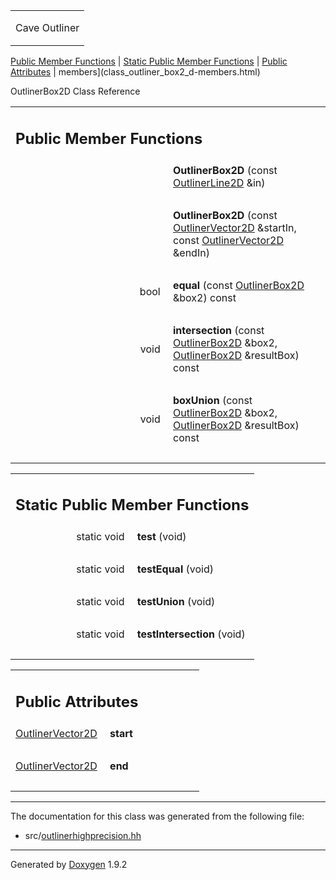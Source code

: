 <table data-cellspacing="0" data-cellpadding="0">
<colgroup>
<col style="width: 100%" />
</colgroup>
<tbody>
<tr class="odd" style="height: 56px;">
<td id="projectalign" style="padding-left: 0.5em"><div id="projectname">
Cave Outliner
</div></td>
</tr>
</tbody>
</table>

[Public Member Functions](#pub-methods) | [Static Public Member
Functions](#pub-static-methods) | [Public Attributes](#pub-attribs) |
 members](class_outliner_box2_d-members.html)

OutlinerBox2D Class Reference

<table class="memberdecls">
<colgroup>
<col style="width: 50%" />
<col style="width: 50%" />
</colgroup>
<tbody>
<tr class="odd heading">
<td colspan="2"><h2 id="public-member-functions" class="groupheader"><span id="pub-methods"></span> Public Member Functions</h2></td>
</tr>
<tr class="even memitem:a77672a7d5994f41c4b8d4c56c06725f1">
<td style="text-align: right;" class="memItemLeft" data-valign="top"><span id="a77672a7d5994f41c4b8d4c56c06725f1"></span>  </td>
<td class="memItemRight" data-valign="bottom"><strong>OutlinerBox2D</strong> (const <a href="class_outliner_line2_d.html" class="el">OutlinerLine2D</a> &amp;in)</td>
</tr>
<tr class="odd separator:a77672a7d5994f41c4b8d4c56c06725f1">
<td colspan="2" class="memSeparator"> </td>
</tr>
<tr class="even memitem:acbb553458d1bae36f7a920d4bacd0a16">
<td style="text-align: right;" class="memItemLeft" data-valign="top"><span id="acbb553458d1bae36f7a920d4bacd0a16"></span>  </td>
<td class="memItemRight" data-valign="bottom"><strong>OutlinerBox2D</strong> (const <a href="class_outliner_vector2_d.html" class="el">OutlinerVector2D</a> &amp;startIn, const <a href="class_outliner_vector2_d.html" class="el">OutlinerVector2D</a> &amp;endIn)</td>
</tr>
<tr class="odd separator:acbb553458d1bae36f7a920d4bacd0a16">
<td colspan="2" class="memSeparator"> </td>
</tr>
<tr class="even memitem:ae7909e320812130d353ad424607e12a7">
<td style="text-align: right;" class="memItemLeft" data-valign="top"><span id="ae7909e320812130d353ad424607e12a7"></span> bool </td>
<td class="memItemRight" data-valign="bottom"><strong>equal</strong> (const <a href="class_outliner_box2_d.html" class="el">OutlinerBox2D</a> &amp;box2) const</td>
</tr>
<tr class="odd separator:ae7909e320812130d353ad424607e12a7">
<td colspan="2" class="memSeparator"> </td>
</tr>
<tr class="even memitem:a3a8e08ddb95dd75a40d0607c64d70d33">
<td style="text-align: right;" class="memItemLeft" data-valign="top"><span id="a3a8e08ddb95dd75a40d0607c64d70d33"></span> void </td>
<td class="memItemRight" data-valign="bottom"><strong>intersection</strong> (const <a href="class_outliner_box2_d.html" class="el">OutlinerBox2D</a> &amp;box2, <a href="class_outliner_box2_d.html" class="el">OutlinerBox2D</a> &amp;resultBox) const</td>
</tr>
<tr class="odd separator:a3a8e08ddb95dd75a40d0607c64d70d33">
<td colspan="2" class="memSeparator"> </td>
</tr>
<tr class="even memitem:aacd004948e4007f3f0d30370b63655bf">
<td style="text-align: right;" class="memItemLeft" data-valign="top"><span id="aacd004948e4007f3f0d30370b63655bf"></span> void </td>
<td class="memItemRight" data-valign="bottom"><strong>boxUnion</strong> (const <a href="class_outliner_box2_d.html" class="el">OutlinerBox2D</a> &amp;box2, <a href="class_outliner_box2_d.html" class="el">OutlinerBox2D</a> &amp;resultBox) const</td>
</tr>
<tr class="odd separator:aacd004948e4007f3f0d30370b63655bf">
<td colspan="2" class="memSeparator"> </td>
</tr>
</tbody>
</table>

<table class="memberdecls">
<colgroup>
<col style="width: 50%" />
<col style="width: 50%" />
</colgroup>
<tbody>
<tr class="odd heading">
<td colspan="2"><h2 id="static-public-member-functions" class="groupheader"><span id="pub-static-methods"></span> Static Public Member Functions</h2></td>
</tr>
<tr class="even memitem:ae30c2b3cc74f2dd6d577f3605593ef1f">
<td style="text-align: right;" class="memItemLeft" data-valign="top"><span id="ae30c2b3cc74f2dd6d577f3605593ef1f"></span> static void </td>
<td class="memItemRight" data-valign="bottom"><strong>test</strong> (void)</td>
</tr>
<tr class="odd separator:ae30c2b3cc74f2dd6d577f3605593ef1f">
<td colspan="2" class="memSeparator"> </td>
</tr>
<tr class="even memitem:ad1f12c29e2c3e2b9d8565eee83208e1b">
<td style="text-align: right;" class="memItemLeft" data-valign="top"><span id="ad1f12c29e2c3e2b9d8565eee83208e1b"></span> static void </td>
<td class="memItemRight" data-valign="bottom"><strong>testEqual</strong> (void)</td>
</tr>
<tr class="odd separator:ad1f12c29e2c3e2b9d8565eee83208e1b">
<td colspan="2" class="memSeparator"> </td>
</tr>
<tr class="even memitem:acf2f05b35039a0dc27b659dc5d68accb">
<td style="text-align: right;" class="memItemLeft" data-valign="top"><span id="acf2f05b35039a0dc27b659dc5d68accb"></span> static void </td>
<td class="memItemRight" data-valign="bottom"><strong>testUnion</strong> (void)</td>
</tr>
<tr class="odd separator:acf2f05b35039a0dc27b659dc5d68accb">
<td colspan="2" class="memSeparator"> </td>
</tr>
<tr class="even memitem:a600251fd14c2ac740891de465103b39e">
<td style="text-align: right;" class="memItemLeft" data-valign="top"><span id="a600251fd14c2ac740891de465103b39e"></span> static void </td>
<td class="memItemRight" data-valign="bottom"><strong>testIntersection</strong> (void)</td>
</tr>
<tr class="odd separator:a600251fd14c2ac740891de465103b39e">
<td colspan="2" class="memSeparator"> </td>
</tr>
</tbody>
</table>

<table class="memberdecls">
<colgroup>
<col style="width: 50%" />
<col style="width: 50%" />
</colgroup>
<tbody>
<tr class="odd heading">
<td colspan="2"><h2 id="public-attributes" class="groupheader"><span id="pub-attribs"></span> Public Attributes</h2></td>
</tr>
<tr class="even memitem:abee81ccc4fac6434dfd0b369375ff21c">
<td style="text-align: right;" class="memItemLeft" data-valign="top"><span id="abee81ccc4fac6434dfd0b369375ff21c"></span> <a href="class_outliner_vector2_d.html" class="el">OutlinerVector2D</a> </td>
<td class="memItemRight" data-valign="bottom"><strong>start</strong></td>
</tr>
<tr class="odd separator:abee81ccc4fac6434dfd0b369375ff21c">
<td colspan="2" class="memSeparator"> </td>
</tr>
<tr class="even memitem:a4152c9f6a809fa7f707d09251b0928eb">
<td style="text-align: right;" class="memItemLeft" data-valign="top"><span id="a4152c9f6a809fa7f707d09251b0928eb"></span> <a href="class_outliner_vector2_d.html" class="el">OutlinerVector2D</a> </td>
<td class="memItemRight" data-valign="bottom"><strong>end</strong></td>
</tr>
<tr class="odd separator:a4152c9f6a809fa7f707d09251b0928eb">
<td colspan="2" class="memSeparator"> </td>
</tr>
</tbody>
</table>

------------------------------------------------------------------------

The documentation for this class was generated from the following file:

-   src/<a href="outlinerhighprecision_8hh_source.html" class="el">outlinerhighprecision.hh</a>

------------------------------------------------------------------------

<span class="small">Generated
by [Doxygen](https://www.doxygen.org/index.html)
1.9.2</span>

